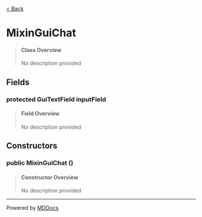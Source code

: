[< Back](README.md)
# MixinGuiChat #
>#### Class Overview ####
>No description provided
## Fields ##
### protected GuiTextField inputField ###
>#### Field Overview ####
>No description provided
>
## Constructors ##
### public MixinGuiChat () ###
>#### Constructor Overview ####
>No description provided
>

---
Powered by [MDDocs](https://github.com/VRCube/MDDocs)